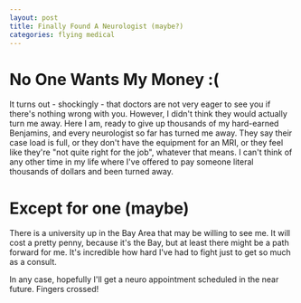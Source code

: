 ```yaml
---
layout: post
title: Finally Found A Neurologist (maybe?)
categories: flying medical
---
```


# No One Wants My Money :(

It turns out - shockingly - that doctors are not very eager to see you if
there's nothing wrong with you. However, I didn't think they would actually turn
me away. Here I am, ready to give up thousands of my hard-earned Benjamins, and
every neurologist so far has turned me away. They say their case load is full,
or they don't have the equipment for an MRI, or they feel like they're "not
quite right for the job", whatever that means. I can't think of any other time
in my life where I've offered to pay someone literal thousands of dollars and
been turned away.

# Except for one (maybe)

There is a university up in the Bay Area that may be willing to see me. It will
cost a pretty penny, because it's the Bay, but at least there might be a path
forward for me. It's incredible how hard I've had to fight just to get so much
as a consult.

In any case, hopefully I'll get a neuro appointment scheduled in the near
future. Fingers crossed!